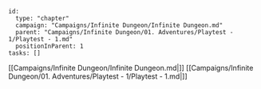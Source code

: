 
```RpgManager4
id: 
  type: "chapter"
  campaign: "Campaigns/Infinite Dungeon/Infinite Dungeon.md"
  parent: "Campaigns/Infinite Dungeon/01. Adventures/Playtest - 1/Playtest - 1.md"
  positionInParent: 1
tasks: []
```

[[Campaigns/Infinite Dungeon/Infinite Dungeon.md|]]
[[Campaigns/Infinite Dungeon/01. Adventures/Playtest - 1/Playtest - 1.md|]]